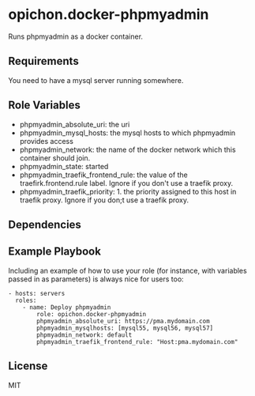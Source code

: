 opichon.docker-phpmyadmin
=========

Runs phpmyadmin as a docker container.

Requirements
------------

You need to have a mysql server running somewhere.

Role Variables
--------------

* phpmyadmin_absolute_uri: the uri
* phpmyadmin_mysql_hosts: the mysql hosts to which phpmyadmin provides access
* phpmyadmin_network: the name of the docker network which this container should join.
* phpmyadmin_state: started
* phpmyadmin_traefik_frontend_rule: the value of the traefirk.frontend.rule label. Ignore if you don't use a traefik proxy.
* phpmyadmin_traefik_priority: 1. the priority assigned to this host in traefik proxy. Ignore if you don;t use a traefik proxy.

Dependencies
------------

Example Playbook
----------------

Including an example of how to use your role (for instance, with variables passed in as parameters) is always nice for users too:

    - hosts: servers
      roles:
        - name: Deploy phpmyadmin
         	role: opichon.docker-phpmyadmin
         	phpmyadmin_absolute_uri: https://pma.mydomain.com
         	phpmyadmin_mysqlhosts: [mysql55, mysql56, mysql57]
         	phpmyadmin_network: default
         	phpmyadmin_traefik_frontend_rule: "Host:pma.mydomain.com"

License
-------

MIT

